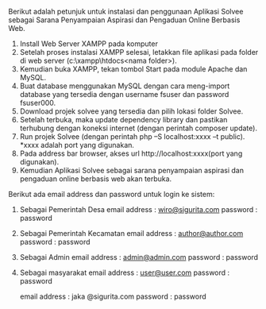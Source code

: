 Berikut adalah petunjuk untuk instalasi dan penggunaan Aplikasi Solvee sebagai Sarana Penyampaian Aspirasi dan Pengaduan Online Berbasis Web.
1.	Install Web Server XAMPP pada komputer
2.	Setelah proses instalasi XAMPP selesai, letakkan file aplikasi pada folder di web server (c:\xampp\htdocs\<nama folder>).
3.	Kemudian buka XAMPP, tekan tombol Start pada module Apache dan MySQL.
4.	Buat database menggunakan MySQL dengan cara meng-import database yang tersedia dengan username fsuser dan password fsuser000.
5.	Download projek solvee yang tersedia dan pilih lokasi folder Solvee.
6.	Setelah terbuka, maka update dependency library dan pastikan terhubung dengan koneksi internet (dengan perintah composer update).
7.	Run projek Solvee (dengan perintah php –S localhost:xxxx –t public). *xxxx adalah port yang digunakan.
8.	Pada address bar browser, akses url http://localhost:xxxx(port yang digunakan).
9.	Kemudian Aplikasi Solvee sebagai sarana penyampaian aspirasi dan pengaduan online berbasis web akan terbuka.

Berikut ada email address dan password untuk login ke sistem:
1. Sebagai Pemerintah Desa
	email address 	: wiro@sigurita.com
	password		: password
2. Sebagai Pemerintah Kecamatan
	email address	: author@author.com
	password		: password
3. Sebagai Admin
	email address	: admin@admin.com
	password		: password
4. Sebagai masyarakat
	email address	: user@user.com
	password		: password
	
	email address	: jaka @sigurita.com
	password		: password

